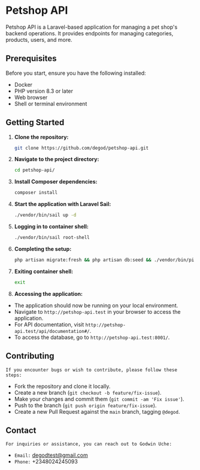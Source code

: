 # Petshop API

Petshop API is a Laravel-based application for managing a pet shop's backend operations. It provides endpoints for managing categories, products, users, and more.

## Prerequisites

Before you start, ensure you have the following installed:

- Docker
- PHP version 8.3 or later
- Web browser
- Shell or terminal environment

## Getting Started

1. **Clone the repository:**

   ```bash
   git clone https://github.com/degod/petshop-api.git
   ```

2. **Navigate to the project directory:**

	```bash
	cd petshop-api/
	```

3. **Install Composer dependencies:**

	```bash
	composer install
	```

4. **Start the application with Laravel Sail:**

	```bash
	./vendor/bin/sail up -d
	```

5. **Logging in to container shell:**

	```bash
	./vendor/bin/sail root-shell
	```

6. **Completing the setup:**

	```bash
	php artisan migrate:fresh && php artisan db:seed && ./vendor/bin/pint && ./vendor/bin/phpstan analyse && php artisan test
	```

7. **Exiting container shell:**

	```bash
	exit
	```

8. **Accessing the application:**

- The application should now be running on your local environment.
- Navigate to `http://petshop-api.test` in your browser to access the application.
- For API documentation, visit `http://petshop-api.test/api/documentation#/`.
- To access the database, go to `http://petshop-api.test:8001/`.

## Contributing

	If you encounter bugs or wish to contribute, please follow these steps:

- Fork the repository and clone it locally.
- Create a new branch (`git checkout -b feature/fix-issue`).
- Make your changes and commit them (`git commit -am 'Fix issue'`).
- Push to the branch (`git push origin feature/fix-issue`).
- Create a new Pull Request against the `main` branch, tagging `@degod`.

## Contact

	For inquiries or assistance, you can reach out to Godwin Uche:

- `Email:` degodtest@gmail.com
- `Phone:` +2348024245093


